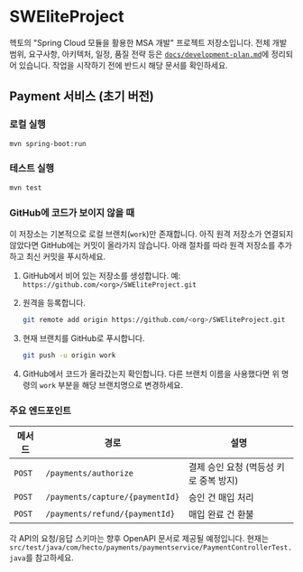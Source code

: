 # SWEliteProject

헥토의 "Spring Cloud 모듈을 활용한 MSA 개발" 프로젝트 저장소입니다. 전체 개발 범위, 요구사항, 아키텍처, 일정, 품질 전략 등은 [`docs/development-plan.md`](docs/development-plan.md)에 정리되어 있습니다. 작업을 시작하기 전에 반드시 해당 문서를 확인하세요.

## Payment 서비스 (초기 버전)

### 로컬 실행

```bash
mvn spring-boot:run
```

### 테스트 실행

```bash
mvn test
```

### GitHub에 코드가 보이지 않을 때

이 저장소는 기본적으로 로컬 브랜치(`work`)만 존재합니다. 아직 원격 저장소가
연결되지 않았다면 GitHub에는 커밋이 올라가지 않습니다. 아래 절차를 따라
원격 저장소를 추가하고 최신 커밋을 푸시하세요.

1. GitHub에서 비어 있는 저장소를 생성합니다. 예: `https://github.com/<org>/SWEliteProject.git`
2. 원격을 등록합니다.

   ```bash
   git remote add origin https://github.com/<org>/SWEliteProject.git
   ```

3. 현재 브랜치를 GitHub로 푸시합니다.

   ```bash
   git push -u origin work
   ```

4. GitHub에서 코드가 올라갔는지 확인합니다. 다른 브랜치 이름을 사용했다면
   위 명령의 `work` 부분을 해당 브랜치명으로 변경하세요.

### 주요 엔드포인트

| 메서드 | 경로 | 설명 |
| --- | --- | --- |
| `POST` | `/payments/authorize` | 결제 승인 요청 (멱등성 키로 중복 방지) |
| `POST` | `/payments/capture/{paymentId}` | 승인 건 매입 처리 |
| `POST` | `/payments/refund/{paymentId}` | 매입 완료 건 환불 |

각 API의 요청/응답 스키마는 향후 OpenAPI 문서로 제공될 예정입니다. 현재는 `src/test/java/com/hecto/payments/paymentservice/PaymentControllerTest.java`를 참고하세요.
